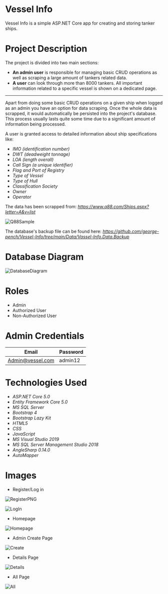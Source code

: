# Vessel Info

Vessel Info is a simple ASP.NET Core app for creating and storing tanker ships. 

# Project Description

The project is divided into two main sections:
- **An admin user** is responsible for managing basic CRUD operations as well as scraping a large amount of tankers related data.
- **A user** can look through more than 8000 tankers. All important information related to a specific vessel is shown on a dedicated page.

---

Apart from doing some basic CRUD operations on a given ship when logged as an admin you have an option for data scraping. Once the whole data is scrapped, it would automatically be persisted into the project's database. This process usually lasts quite some time due to a significant amount of information being processed. 

A user is granted access to detailed information about ship specifications like:

- *IMO (identification number)*
- *DWT (deadweight tonnage)*
- *LOA (length overall)*
- *Call Sign (a unique identifier)*
- *Flag and Port of Registry*
- *Type of Vessel*
- *Type of Hull*
- *Classification Society*
- *Owner*
- *Operator*

The data has been scrapped from: *https://www.q88.com/Ships.aspx?letter=A&v=list*

![Q88Sample](https://user-images.githubusercontent.com/97052397/199532689-5f47cf6e-6155-4a53-b998-5e805833418c.PNG)

The database's backup file can be found here: *https://github.com/george-pench/Vessel-Info/tree/main/Data/Vassel-Info.Data.Backup*

# Database Diagram
![DatabaseDiagram](https://user-images.githubusercontent.com/97052397/199499995-f137e550-b8e5-4967-9526-bf81d2422ad2.png)

# Roles

- Admin
- Authorized User
- Non-Authorized User

# Admin Credentials

| Email            | Password |
| ---------------- | -------- |
| Admin@vessel.com | admin12  |

# Technologies Used

- *ASP.NET Core 5.0*
- *Entity Framework Core 5.0*
- *MS SQL Server*
- *Bootstrap 4*
- *Bootstrap Lazy Kit*
- *HTML5*
- *CSS*
- *JavaScript*
- *MS Visual Studio 2019*
- *MS SQL Server Management Studio 2018*
- *AngleSharp 0.14.0*
- *AutoMapper*

# Images

- Register/Log in

![RegisterPNG](https://user-images.githubusercontent.com/97052397/199501388-3a6eb0ce-7d0e-42aa-b6d6-3a815af2f7e4.PNG)

![LogIn](https://user-images.githubusercontent.com/97052397/199501432-d67fafa2-9a79-495b-8fd9-4c9e077c9121.PNG)

- Homepage

![Homepage](https://user-images.githubusercontent.com/97052397/199531996-7245eb0d-23ff-4bfa-8458-99a84c3771df.PNG)

- Admin Create Page

![Create](https://user-images.githubusercontent.com/97052397/199533347-a8711fbd-c9ae-457a-8bba-4e4dd435b8d3.PNG)

- Details Page

![Details](https://user-images.githubusercontent.com/97052397/199534664-2ea33a93-7b9f-45a3-9077-d9cb5b1d5fc0.PNG)

- All Page

![All](https://user-images.githubusercontent.com/97052397/199534727-77a2903b-dfc8-4342-b3f3-f21dcc12a405.PNG)

